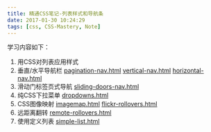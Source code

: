 ```yaml
---
title: 精通CSS笔记-列表样式和导航条
date: 2017-01-30 10:24:29
tags: [css, CSS-Mastery, Note]
---
```


学习内容如下：
1. 用CSS对列表应用样式 
2. 垂直/水平导航栏 [pagination-nav.html](./pagination-nav.html) [vertical-nav.html](./vertical-nav.html) [horizontal-nav.html](./horizontal-nav.html)
3. 滑动门标签页式导航 [sliding-doors-nav.html](./sliding-doors-nav.html)
4. 纯CSS下拉菜单 [dropdowns.html](./dropdowns.html)
5. CSS图像映射 [imagemap.html](./imagemap.html) [flickr-rollovers.html](./flickr-rollovers.html)
6. 远距离翻转 [remote-rollovers.html](./remote-rollovers.html)
7. 使用定义列表 [simple-list.html](./simple-list.html)

